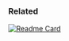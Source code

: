 ### Related

[![Readme Card](https://github-readme-stats.vercel.app/api/pin/?username=pharmaledgerassoc&repo=ts-template)](https://github.com/pharmaledgerassoc/ts-template)
